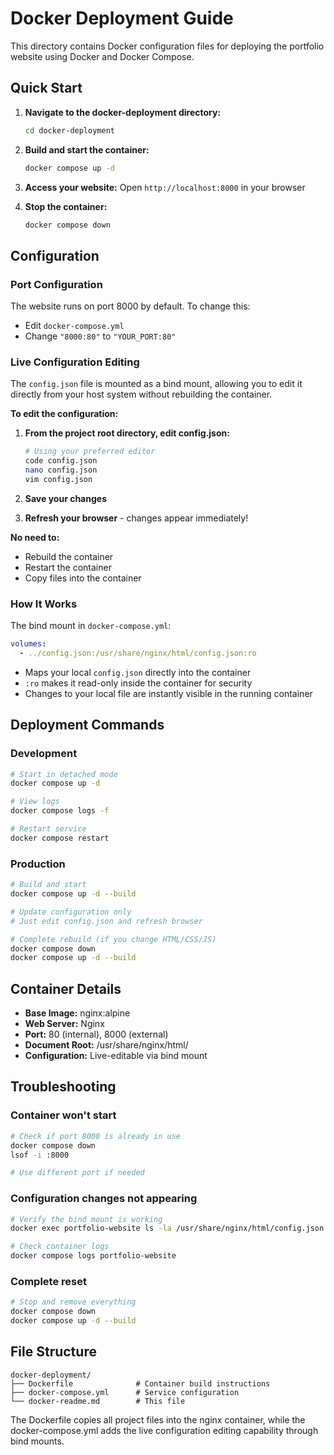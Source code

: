 # Docker Deployment Guide

This directory contains Docker configuration files for deploying the portfolio website using Docker and Docker Compose.

## Quick Start

1. **Navigate to the docker-deployment directory:**
   ```bash
   cd docker-deployment
   ```

2. **Build and start the container:**
   ```bash
   docker compose up -d
   ```

3. **Access your website:**
   Open `http://localhost:8000` in your browser

4. **Stop the container:**
   ```bash
   docker compose down
   ```

## Configuration

### Port Configuration
The website runs on port 8000 by default. To change this:
- Edit `docker-compose.yml`
- Change `"8000:80"` to `"YOUR_PORT:80"`

### Live Configuration Editing

The `config.json` file is mounted as a bind mount, allowing you to edit it directly from your host system without rebuilding the container.

**To edit the configuration:**

1. **From the project root directory, edit config.json:**
   ```bash
   # Using your preferred editor
   code config.json
   nano config.json
   vim config.json
   ```

2. **Save your changes**

3. **Refresh your browser** - changes appear immediately!

**No need to:**
- Rebuild the container
- Restart the container
- Copy files into the container

### How It Works

The bind mount in `docker-compose.yml`:
```yaml
volumes:
  - ../config.json:/usr/share/nginx/html/config.json:ro
```

- Maps your local `config.json` directly into the container
- `:ro` makes it read-only inside the container for security
- Changes to your local file are instantly visible in the running container

## Deployment Commands

### Development
```bash
# Start in detached mode
docker compose up -d

# View logs
docker compose logs -f

# Restart service
docker compose restart
```

### Production
```bash
# Build and start
docker compose up -d --build

# Update configuration only
# Just edit config.json and refresh browser

# Complete rebuild (if you change HTML/CSS/JS)
docker compose down
docker compose up -d --build
```

## Container Details

- **Base Image:** nginx:alpine
- **Web Server:** Nginx
- **Port:** 80 (internal), 8000 (external)
- **Document Root:** /usr/share/nginx/html/
- **Configuration:** Live-editable via bind mount

## Troubleshooting

### Container won't start
```bash
# Check if port 8000 is already in use
docker compose down
lsof -i :8000

# Use different port if needed
```

### Configuration changes not appearing
```bash
# Verify the bind mount is working
docker exec portfolio-website ls -la /usr/share/nginx/html/config.json

# Check container logs
docker compose logs portfolio-website
```

### Complete reset
```bash
# Stop and remove everything
docker compose down
docker compose up -d --build
```

## File Structure

```
docker-deployment/
├── Dockerfile              # Container build instructions
├── docker-compose.yml      # Service configuration
└── docker-readme.md        # This file
```

The Dockerfile copies all project files into the nginx container, while the docker-compose.yml adds the live configuration editing capability through bind mounts.